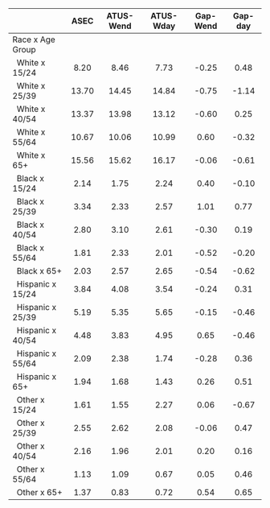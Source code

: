 
|                      |         ASEC |    ATUS-Wend |    ATUS-Wday |     Gap-Wend |      Gap-day |
| -------------------- | :----------: | :----------: | :----------: | :----------: | :----------: |
| Race x Age Group     |              |              |              |              |              |
| &nbsp;&nbsp;White x 15/24 |         8.20 |         8.46 |         7.73 |        -0.25 |         0.48 |
| &nbsp;&nbsp;White x 25/39 |        13.70 |        14.45 |        14.84 |        -0.75 |        -1.14 |
| &nbsp;&nbsp;White x 40/54 |        13.37 |        13.98 |        13.12 |        -0.60 |         0.25 |
| &nbsp;&nbsp;White x 55/64 |        10.67 |        10.06 |        10.99 |         0.60 |        -0.32 |
| &nbsp;&nbsp;White x 65+ |        15.56 |        15.62 |        16.17 |        -0.06 |        -0.61 |
| &nbsp;&nbsp;Black x 15/24 |         2.14 |         1.75 |         2.24 |         0.40 |        -0.10 |
| &nbsp;&nbsp;Black x 25/39 |         3.34 |         2.33 |         2.57 |         1.01 |         0.77 |
| &nbsp;&nbsp;Black x 40/54 |         2.80 |         3.10 |         2.61 |        -0.30 |         0.19 |
| &nbsp;&nbsp;Black x 55/64 |         1.81 |         2.33 |         2.01 |        -0.52 |        -0.20 |
| &nbsp;&nbsp;Black x 65+ |         2.03 |         2.57 |         2.65 |        -0.54 |        -0.62 |
| &nbsp;&nbsp;Hispanic x 15/24 |         3.84 |         4.08 |         3.54 |        -0.24 |         0.31 |
| &nbsp;&nbsp;Hispanic x 25/39 |         5.19 |         5.35 |         5.65 |        -0.15 |        -0.46 |
| &nbsp;&nbsp;Hispanic x 40/54 |         4.48 |         3.83 |         4.95 |         0.65 |        -0.46 |
| &nbsp;&nbsp;Hispanic x 55/64 |         2.09 |         2.38 |         1.74 |        -0.28 |         0.36 |
| &nbsp;&nbsp;Hispanic x 65+ |         1.94 |         1.68 |         1.43 |         0.26 |         0.51 |
| &nbsp;&nbsp;Other x 15/24 |         1.61 |         1.55 |         2.27 |         0.06 |        -0.67 |
| &nbsp;&nbsp;Other x 25/39 |         2.55 |         2.62 |         2.08 |        -0.06 |         0.47 |
| &nbsp;&nbsp;Other x 40/54 |         2.16 |         1.96 |         2.01 |         0.20 |         0.16 |
| &nbsp;&nbsp;Other x 55/64 |         1.13 |         1.09 |         0.67 |         0.05 |         0.46 |
| &nbsp;&nbsp;Other x 65+ |         1.37 |         0.83 |         0.72 |         0.54 |         0.65 |

